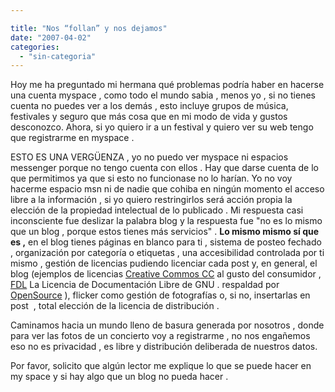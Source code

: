 ```yaml
---

title: "Nos “follan” y nos dejamos"
date: "2007-04-02"
categories: 
  - "sin-categoria"
---
```


Hoy me ha preguntado mi hermana qué problemas podría haber en hacerse una cuenta myspace , como todo el mundo sabia , menos yo , si no tienes cuenta no puedes ver a los demás , esto incluye grupos de música, festivales y seguro que más cosa que en mi modo de vida y gustos desconozco. Ahora, si yo quiero ir a un festival y quiero ver su web tengo que registrarme en myspace .

ESTO ES UNA VERGÜENZA , yo no puedo ver myspace ni espacios messenger porque no tengo cuenta con ellos . Hay que darse cuenta de lo que permitimos ya que si esto no funcionase no lo harían. Yo no voy hacerme espacio msn ni de nadie que cohiba en ningún momento el acceso libre a la información , si yo quiero restringirlos será acción propia la elección de la propiedad intelectual de lo publicado . Mi respuesta casi inconsciente fue deslizar la palabra blog y la respuesta fue "no es lo mismo que un blog , porque estos tienes más servicios" . **Lo mismo mismo sí que es ,** en el blog tienes páginas en blanco para ti , sistema de posteo fechado , organización por categoría o etiquetas , una accesibilidad controlada por ti mismo , gestión de licencias pudiendo licenciar cada post y, en general, el blog (ejemplos de licencias [Creative Commos CC](https://creativecommons.org/) al gusto del consumidor , [FDL](https://www.gnu.org/licenses/licenses.es.html#TOCFDL) La Licencia de Documentación Libre de GNU . respaldad por [OpenSource](https://www.opensource.org/) ), flicker como gestión de fotografías o, si no, insertarlas en post  , total elección de la licencia de distribución .

Caminamos hacia un mundo lleno de basura generada por nosotros , donde para ver las fotos de un concierto voy a registrarme , no nos engañemos eso no es privacidad , es libre y distribución deliberada de nuestros datos.

Por favor, solicito que algún lector me explique lo que se puede hacer en my space y si hay algo que un blog no pueda hacer .
